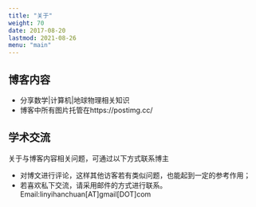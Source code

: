 ```yaml
---
title: "关于"
weight: 70
date: 2017-08-20
lastmod: 2021-08-26
menu: "main"
---
```


## 博客内容
- 分享数学|计算机|地球物理相关知识
- 博客中所有图片托管在https://postimg.cc/




## 学术交流
关于与博客内容相关问题，可通过以下方式联系博主

- 对博文进行评论，这样其他访客若有类似问题，也能起到一定的参考作用；
- 若喜欢私下交流，请采用邮件的方式进行联系。Email:linyihanchuan[AT]gmail[DOT]com

<div style="visibility: hidden;">
<a href="https://clustrmaps.com/site/1c42f"  title="ClustrMaps"><img src="//www.clustrmaps.com/map_v2.png?d=gNGj8kafV7GbQ5-vtSal07__g0mk33RUwUu_5q7JpEI&cl=ffffff" /></a>
</div>

